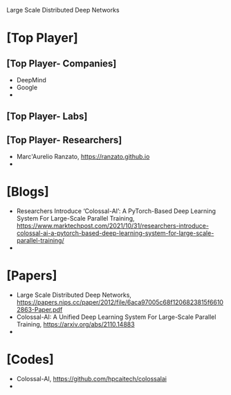 Large Scale Distributed Deep Networks


# [Top Player]

## [Top Player- Companies]
+ DeepMind
+ Google
+ 

## [Top Player- Labs]

## [Top Player- Researchers]
+ Marc'Aurelio Ranzato, https://ranzato.github.io
+ 


# [Blogs]
+ Researchers Introduce ‘Colossal-AI’: A PyTorch-Based Deep Learning System For Large-Scale Parallel Training, https://www.marktechpost.com/2021/10/31/researchers-introduce-colossal-ai-a-pytorch-based-deep-learning-system-for-large-scale-parallel-training/
+ 

# [Papers]
+ Large Scale Distributed Deep Networks, https://papers.nips.cc/paper/2012/file/6aca97005c68f1206823815f66102863-Paper.pdf
+ Colossal-AI: A Unified Deep Learning System For Large-Scale Parallel Training, https://arxiv.org/abs/2110.14883
+ 

# [Codes]
+ Colossal-AI, https://github.com/hpcaitech/colossalai
+ 
